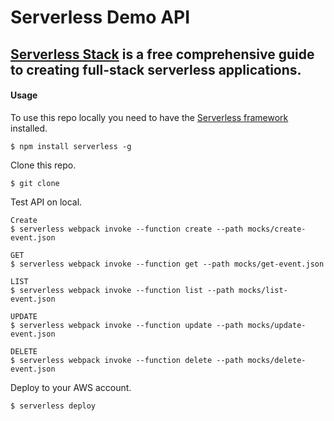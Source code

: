 # Serverless Demo API

[Serverless Stack](http://serverless-stack.com) is a free comprehensive guide to creating full-stack serverless applications.
---


#### Usage

To use this repo locally you need to have the [Serverless framework](https://serverless.com) installed.

``` 
$ npm install serverless -g
```

Clone this repo.

``` 
$ git clone 
```

Test API on local.

``` 
Create
$ serverless webpack invoke --function create --path mocks/create-event.json

GET
$ serverless webpack invoke --function get --path mocks/get-event.json

LIST
$ serverless webpack invoke --function list --path mocks/list-event.json

UPDATE
$ serverless webpack invoke --function update --path mocks/update-event.json

DELETE
$ serverless webpack invoke --function delete --path mocks/delete-event.json
```

Deploy to your AWS account.

``` 
$ serverless deploy
```



